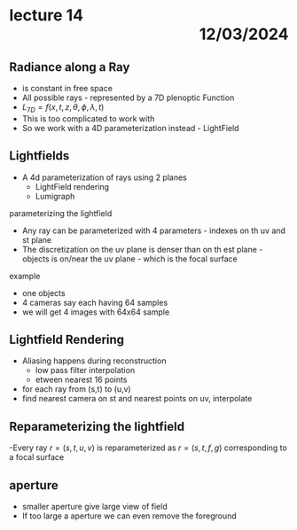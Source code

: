 # lecture 14 <div style="text-align:right"> 12/03/2024 </div>

## Radiance along a Ray
- is constant in free space
- All possible rays - represented by a 7D plenoptic Function
- $L_{7D} = f(x, t, z, \theta, \phi, \lambda, t)$
- This is too complicated to work with
- So we work with a 4D parameterization instead - LightField

## Lightfields

- A 4d parameterization of rays using 2 planes
    * LightField rendering
    * Lumigraph

parameterizing the lightfield
- Any ray can be parameterized with 4 parameters - indexes on th uv and st plane
- The discretization on the uv plane is denser than on th est plane - objects is on/near the uv plane - which is the focal surface

example
- one objects
- 4 cameras say each having 64 samples
- we will get 4 images with 64x64 sample

## Lightfield Rendering
- Aliasing happens during reconstruction
    * low pass filter interpolation
    * etween nearest 16 points
- for each ray from (s,t) to (u,v)
- find nearest camera on st and nearest points on uv, interpolate

## Reparameterizing the lightfield

-Every ray $r = (s,t,u,v)$ is reparameterized as $r = (s,t,f,g)$ corresponding to a focal surface

## aperture
- smaller aperture give large view of field
- If too large a aperture we can even remove the foreground

